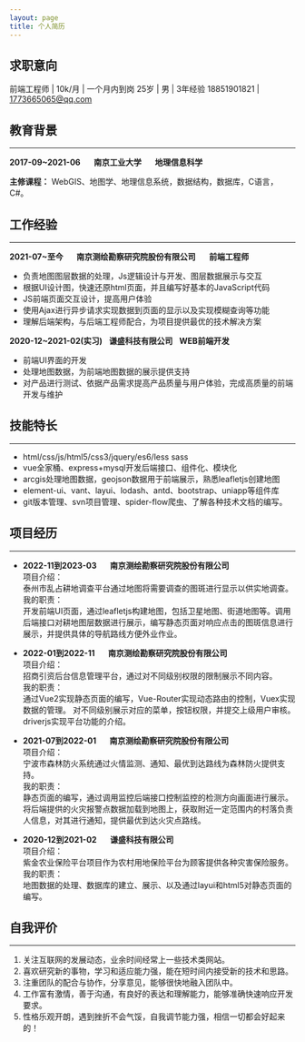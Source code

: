 ```yaml
---
layout: page
title: 个人简历
---
```




## 求职意向

  前端工程师 |  10k/月 | 一个月内到岗
  25岁 | 男 | 3年经验
  18851901821 | 1773665065@qq.com

## 教育背景
---
  **2017-09~2021-06**&nbsp;&nbsp;&nbsp;&nbsp;&nbsp;&nbsp;**南京工业大学**&nbsp;&nbsp;&nbsp;&nbsp;&nbsp;&nbsp;**地理信息科学**  
  
  **主修课程：** WebGIS、地图学、地理信息系统，数据结构，数据库，C语言，C#。

## 工作经验
---
  **2021-07~至今**&nbsp;&nbsp;&nbsp;&nbsp;&nbsp;&nbsp;**南京测绘勘察研究院股份有限公司**&nbsp;&nbsp;&nbsp;&nbsp;&nbsp;&nbsp;**前端工程师**
  
- 负责地图图层数据的处理，Js逻辑设计与开发、图层数据展示与交互
- 根据UI设计图，快速还原html页面，并且编写好基本的JavaScript代码
- JS前端页面交互设计，提高用户体验
- 使用Ajax进行异步请求实现数据到页面的显示以及实现模糊查询等功能
- 理解后端架构，与后端工程师配合，为项目提供最优的技术解决方案
     	
**2020-12~2021-02(实习)**&nbsp;&nbsp;&nbsp;**谦盛科技有限公司**&nbsp;&nbsp;&nbsp;**WEB前端开发**
  
- 前端UI界面的开发
- 处理地图数据，为前端地图数据的展示提供支持
- 对产品进行测试、依据产品需求提高产品质量与用户体验，完成高质量的前端开发与维护  

## 技能特长
---
- html/css/js/html5/css3/jquery/es6/less sass
- vue全家桶、express+mysql开发后端接口、组件化、模块化
- arcgis处理地图数据，geojson数据用于前端展示，熟悉leafletjs创建地图
- element-ui、vant、layui、lodash、antd、bootstrap、uniapp等组件库
- git版本管理、svn项目管理、spider-flow爬虫、了解各种技术文档的编写。

## 项目经历
---

- **2022-11到2023-03**&nbsp;&nbsp;&nbsp;&nbsp;&nbsp;&nbsp;**南京测绘勘察研究院股份有限公司**  
项目介绍：  
泰州市乱占耕地调查平台通过地图将需要调查的图斑进行显示以供实地调查。  
我的职责：  
开发前端UI页面，通过leafletjs构建地图，包括卫星地图、街道地图等。调用后端接口对耕地图层数据进行展示，编写静态页面对响应点击的图斑信息进行展示，并提供具体的导航路线方便外业作业。    

- **2022-01到2022-11**&nbsp;&nbsp;&nbsp;&nbsp;&nbsp;&nbsp;**南京测绘勘察研究院股份有限公司**  
项目介绍：  
招商引资后台信息管理平台，通过对不同级别权限的限制展示不同内容。  
我的职责：  
通过Vue2实现静态页面的编写，Vue-Router实现动态路由的控制，Vuex实现数据的管理。
对不同级别展示对应的菜单，按钮权限，并提交上级用户审核。driverjs实现平台功能的介绍。

- **2021-07到2022-01**&nbsp;&nbsp;&nbsp;&nbsp;&nbsp;&nbsp;**南京测绘勘察研究院股份有限公司**  
项目介绍：  
宁波市森林防火系统通过火情监测、通知、最优到达路线为森林防火提供支持。  
我的职责：  
静态页面的编写，通过调用监控后端接口控制监控的检测方向画面进行展示。  
将后端提供的火灾报警点数据加载到地图上，获取附近一定范围内的村落负责人信息，对其进行通知，提供最优到达火灾点路线。

- **2020-12到2021-02**&nbsp;&nbsp;&nbsp;&nbsp;&nbsp;&nbsp;**谦盛科技有限公司**  
项目介绍：  
紫金农业保险平台项目作为农村用地保险平台为顾客提供各种灾害保险服务。  
我的职责：  
地图数据的处理、数据库的建立、展示、以及通过layui和html5对静态页面的编写。

## 自我评价
---
1. 关注互联网的发展动态，业余时间经常上一些技术类网站。  
2. 喜欢研究新的事物，学习和适应能力强，能在短时间内接受新的技术和思路。  
3. 注重团队的配合与协作，分享意见，能够很快地融入团队中。  
4. 工作富有激情，善于沟通，有良好的表达和理解能力，能够准确快速响应开发要求。  
5. 性格乐观开朗，遇到挫折不会气馁，自我调节能力强，相信一切都会好起来的！  
